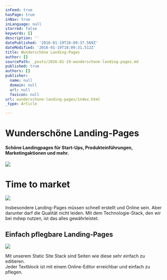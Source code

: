 ```yaml
---
inFeed: true
hasPage: true
inNav: true
inLanguage: null
starred: false
keywords: []
description: ''
datePublished: '2016-01-19T18:09:37.569Z'
dateModified: '2016-01-19T18:09:31.512Z'
title: Wunderschöne Landing-Pages
author: []
sourcePath: _posts/2016-01-19-wunderschone-landing-pages.md
published: true
authors: []
publisher:
  name: null
  domain: null
  url: null
  favicon: null
url: wunderschone-landing-pages/index.html
_type: Article

---
```

# Wunderschöne Landing-Pages

#### Schöne Landingpages für Start-Ups, Produkteinführungen, Marketingaktionen und mehr.
![](https://the-grid-user-content.s3-us-west-2.amazonaws.com/d0f8d220-aabf-45b5-9888-61140fe93e80.jpg)

# Time to market
![](https://s3-us-west-2.amazonaws.com/the-grid-img/p/09c58b1df3c70afb7683c9e77eb5bcc3cf185144.jpg)

Insbesondere Landing-Pages müssen schnell erstellt und Online sein.
Aber darunter darf die Qualität nicht leiden.
Mit dem Technologie-Stack, den wir bei mdwp nutzen, ist das alles gewährleistet.

## Einfach pflegbare Landing-Pages
![](https://the-grid-user-content.s3-us-west-2.amazonaws.com/250a0cf1-b885-436c-b5d8-68edc865e614.jpg)

Mit unserem Static Site Stack sind Seiten wie diese sehr einfach zu editieren.  
Jeder Textblock ist mit einem Online-Editor erreichbar und einfach zu pflegen.